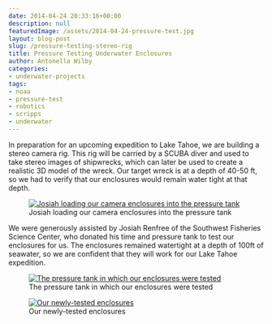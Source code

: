 ```yaml
---
date: 2014-04-24 20:33:16+00:00
description: null
featuredImage: /assets/2014-04-24-pressure-test.jpg
layout: blog-post
slug: /pressure-testing-stereo-rig
title: Pressure Testing Underwater Enclosures
author: Antonella Wilby
categories:
- underwater-projects
tags:
- noaa
- pressure-test
- robotics
- scripps
- underwater
---
```

In preparation for an upcoming expedition to Lake Tahoe, we are building a stereo camera rig. This rig will be carried by a SCUBA diver and used to take stereo images of shipwrecks, which can later be used to create a realistic 3D model of the wreck. Our target wreck is at a depth of 40-50 ft, so we had to verify that our enclosures would remain water tight at that depth.

<figure>
<a href="{{'/assets/2014-04-24-pressure-test-load.jpg' | absolute_url}}"><img src="{{'/assets/2014-04-24-pressure-test-load.jpg' | resize: '1024x768'}}" alt="Josiah loading our camera enclosures into the pressure tank"></a>
<figcaption>Josiah loading our camera enclosures into the pressure tank</figcaption>
</figure>

We were generously assisted by Josiah Renfree of the Southwest Fisheries Science Center, who donated his time and pressure tank to test our enclosures for us. The enclosures remained watertight at a depth of 100ft of seawater, so we are confident that they will work for our Lake Tahoe expedition.

<figure>
<a href="{{'/assets/2014-04-24-pressure-test.jpg' | absolute_url}}"><img src="{{'/assets/2014-04-24-pressure-test.jpg' | resize: '1024x768'}}" alt="The pressure tank in which our enclosures were tested"></a>
<figcaption>The pressure tank in which our enclosures were tested</figcaption>
</figure>

<figure>
<a href="{{'/assets/2014-04-24-enclosures.jpg' | absolute_url}}"><img src="{{'/assets/2014-04-24-enclosures.jpg' | resize: '1024x768'}}" alt="Our newly-tested enclosures"></a>
<figcaption>Our newly-tested enclosures</figcaption>
</figure>
